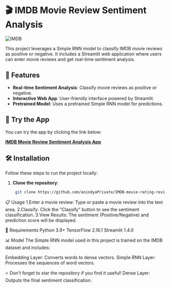 

# 🎬 IMDB Movie Review Sentiment Analysis

![IMDB](https://upload.wikimedia.org/wikipedia/commons/6/69/IMDB_Logo_2016.svg)

This project leverages a Simple RNN model to classify IMDB movie reviews as positive or negative. It includes a Streamlit web application where users can enter movie reviews and get real-time sentiment analysis.

## 🌟 Features

- **Real-time Sentiment Analysis**: Classify movie reviews as positive or negative.
- **Interactive Web App**: User-friendly interface powered by Streamlit.
- **Pretrained Model**: Uses a pretrained Simple RNN model for predictions.

## 🚀 Try the App

You can try the app by clicking the link below:

[**IMDB Movie Review Sentiment Analysis App**](https://imdb-movie-rating-review-classification-vmcywnxypwyiyfshmodct3.streamlit.app/)

## 🛠️ Installation

Follow these steps to run the project locally:

1. **Clone the repository**:
   ```bash
    git clone https://github.com/anindyaPrivate/IMDB-movie-rating-review-classifiaction.git

📋 Usage
1.Enter a movie review: Type or paste a movie review into the text area.
2.Classify: Click the "Classify" button to see the sentiment classification.
3.View Results: The sentiment (Positive/Negative) and prediction score will be displayed.

🧰 Requirements
Python 3.9+
TensorFlow 2.16.1
Streamlit 1.4.0

📊 Model
The Simple RNN model used in this project is trained on the IMDB dataset and includes:

Embedding Layer: Converts words to dense vectors.
Simple RNN Layer: Processes the sequences of word vectors.

⭐️ Don't forget to star the repository if you find it useful!
Dense Layer: Outputs the final sentiment classification.
